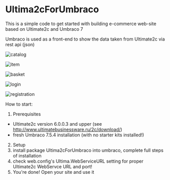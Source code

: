 # Ultima2cForUmbraco

This is a simple code to get started with building e-commerce web-site based on Ultimate2c and Umbraco 7

Umbraco is used as a front-end to show the data taken from Ultimate2c via rest api (json)

![catalog](https://snag.gy/GPuznF.jpg)

![item](https://snag.gy/A3QJmv.jpg)

![basket](https://snag.gy/A8KbHy.jpg)

![login](https://snag.gy/3v4GJo.jpg)

![registration](https://snag.gy/YoaUi4.jpg)


How to start:

1. Prerequisites
  - Ultimate2c version 6.0.0.3 and upper (see http://www.ultimatebusinessware.ru/2c/download/)
  - fresh Umbraco 7.5.4 installation (with no starter kits installed!)
2. Setup
  1. install package Ultima2cForUmbraco into umbraco, complete full steps of installation 
  2. check web.config's Ultima.WebServiceURL setting for proper Ultimate2c WebServce URL and port!
3. You're done! Open your site and use it

